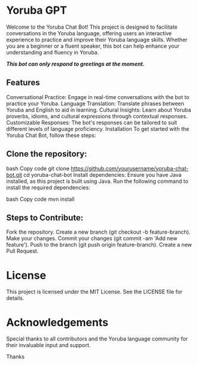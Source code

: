 ﻿# Yoruba GPT

Welcome to the Yoruba Chat Bot! This project is designed to facilitate conversations in the Yoruba language, offering users an interactive experience to practice and improve their Yoruba language skills. Whether you are a beginner or a fluent speaker, this bot can help enhance your understanding and fluency in Yoruba.

**_This bot can only respond to greetings at the moment._**

## Features
Conversational Practice: Engage in real-time conversations with the bot to practice your Yoruba.
Language Translation: Translate phrases between Yoruba and English to aid in learning.
Cultural Insights: Learn about Yoruba proverbs, idioms, and cultural expressions through contextual responses.
Customizable Responses: The bot's responses can be tailored to suit different levels of language proficiency.
Installation
To get started with the Yoruba Chat Bot, follow these steps:

## Clone the repository:

bash
Copy code
git clone https://github.com/yourusername/yoruba-chat-bot.git
cd yoruba-chat-bot
Install dependencies:
Ensure you have Java installed, as this project is built using Java. Run the following command to install the required dependencies:

bash
Copy code
mvn install


## Steps to Contribute:
Fork the repository.
Create a new branch (git checkout -b feature-branch).
Make your changes.
Commit your changes (git commit -am 'Add new feature').
Push to the branch (git push origin feature-branch).
Create a new Pull Request.

# License
This project is licensed under the MIT License. See the LICENSE file for details.

# Acknowledgements
Special thanks to all contributors and the Yoruba language community for their invaluable input and support.

Thanks